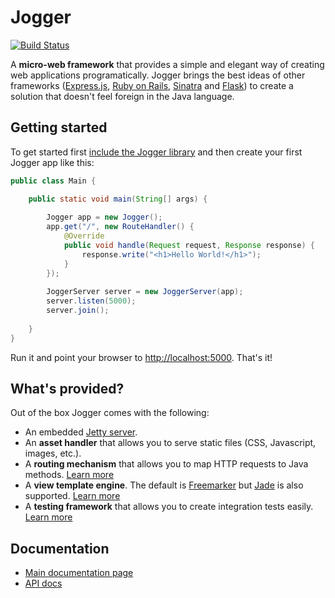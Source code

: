 # Jogger

[![Build Status](https://buildhive.cloudbees.com/job/germanescobar/job/jogger/badge/icon)](https://buildhive.cloudbees.com/job/germanescobar/job/jogger/)

A **micro-web framework** that provides a simple and elegant way of creating web applications programatically. Jogger brings the best ideas of other frameworks ([Express.js](http://expressjs.com/), [Ruby on Rails](http://rubyonrails.org/), [Sinatra](http://www.sinatrarb.com/) and [Flask](http://flask.pocoo.org/)) to create a solution that doesn't feel foreign in the Java language.

## Getting started

To get started first [include the Jogger library](https://github.com/germanescobar/jogger/wiki/Including-Jogger) and then create your first Jogger app like this:

```java
public class Main {

    public static void main(String[] args) {
    
        Jogger app = new Jogger();
        app.get("/", new RouteHandler() {
            @Override
            public void handle(Request request, Response response) {
                response.write("<h1>Hello World!</h1>");
            }
        });
        
        JoggerServer server = new JoggerServer(app);
        server.listen(5000);
        server.join();
        
    }
}
```
Run it and point your browser to [http://localhost:5000](http://localhost:5000). That's it!

## What's provided?

Out of the box Jogger comes with the following:

* An embedded [Jetty server](http://www.eclipse.org/jetty/).
* An **asset handler** that allows you to serve static files (CSS, Javascript, images, etc.). 
* A **routing mechanism** that allows you to map HTTP requests to Java methods. [Learn more](https://github.com/germanescobar/jogger/wiki/Routing-Guide)
* A **view template engine**. The default is [Freemarker](http://freemarker.sourceforge.net/) but [Jade](https://github.com/neuland/jade4j) is also supported. [Learn more](https://github.com/germanescobar/jogger/wiki/Templating-Guide)
* A **testing framework** that allows you to create integration tests easily. [Learn more](https://github.com/germanescobar/jogger/wiki/Testing-Guide)

## Documentation

* [Main documentation page](https://github.com/germanescobar/jogger/wiki)
* [API docs](http://germanescobar.net/projects/jogger/api/0.7.0/core/)
